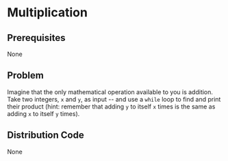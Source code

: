 # Multiplication

## Prerequisites
None

## Problem
Imagine that the only mathematical operation available to you is addition. Take two integers, `x` and `y`, as input -- and use a `while` loop to find and print their product (hint: remember that adding `y` to itself `x` times is the same as adding `x` to itself `y` times).

## Distribution Code
None

